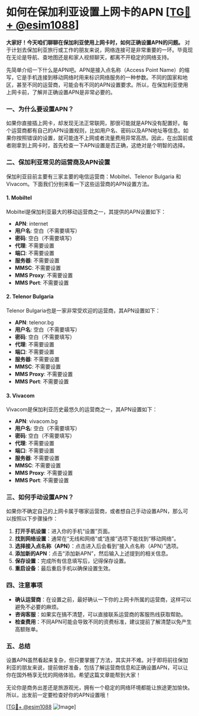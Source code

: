 # 如何在保加利亚设置上网卡的APN [[TG💪+ @esim1088](https://t.me/s/esim1088)]

**大家好！今天咱们聊聊在保加利亚使用上网卡时，如何正确设置APN的问题。** 对于计划去保加利亚旅行或工作的朋友来说，网络连接可是非常重要的一环。毕竟现在无论是导航、查地图还是和家人视频聊天，都离不开稳定的网络支持。

先简单介绍一下什么是APN吧。APN是接入点名称（Access Point Name）的缩写，它是手机连接到移动网络时用来标识网络服务的一种参数。不同的国家和地区，甚至不同的运营商，可能会有不同的APN设置要求。所以，在保加利亚使用上网卡前，了解并正确设置APN是非常必要的。

### 一、为什么要设置APN？

如果你直接插上网卡，却发现无法正常联网，那很可能就是APN没有配置好。每个运营商都有自己的APN设置规则，比如用户名、密码以及APN地址等信息。如果你按照错误的设置，就可能连不上网或者流量费用异常高昂。因此，在出国前或者刚拿到上网卡时，首先检查一下APN设置是否正确，这绝对是个明智的选择。

### 二、保加利亚常见的运营商及APN设置

保加利亚目前主要有三家主要的电信运营商：Mobiltel、Telenor Bulgaria 和 Vivacom。下面我们分别来看一下这些运营商的APN设置方法。

#### 1. Mobiltel

Mobiltel是保加利亚最大的移动运营商之一，其提供的APN设置如下：

- **APN**: internet
- **用户名**: 空白（不需要填写）
- **密码**: 空白（不需要填写）
- **代理**: 不需要设置
- **端口**: 不需要设置
- **服务器**: 不需要设置
- **MMSC**: 不需要设置
- **MMS Proxy**: 不需要设置
- **MMS Port**: 不需要设置

#### 2. Telenor Bulgaria

Telenor Bulgaria也是一家非常受欢迎的运营商，其APN设置如下：

- **APN**: telenor.bg
- **用户名**: 空白（不需要填写）
- **密码**: 空白（不需要填写）
- **代理**: 不需要设置
- **端口**: 不需要设置
- **服务器**: 不需要设置
- **MMSC**: 不需要设置
- **MMS Proxy**: 不需要设置
- **MMS Port**: 不需要设置

#### 3. Vivacom

Vivacom是保加利亚历史最悠久的运营商之一，其APN设置如下：

- **APN**: vivacom.bg
- **用户名**: 空白（不需要填写）
- **密码**: 空白（不需要填写）
- **代理**: 不需要设置
- **端口**: 不需要设置
- **服务器**: 不需要设置
- **MMSC**: 不需要设置
- **MMS Proxy**: 不需要设置
- **MMS Port**: 不需要设置

### 三、如何手动设置APN？

如果你不确定自己的上网卡属于哪家运营商，或者想自己手动设置APN，那么可以按照以下步骤操作：

1. **打开手机设置**：进入你的手机“设置”页面。
2. **找到网络设置**：通常在“无线和网络”或“连接”选项下能找到“移动网络”。
3. **选择接入点名称（APN）**：点击进入后会看到“接入点名称（APN）”选项。
4. **添加新的APN**：点击“添加新APN”，然后输入上述提到的相关信息。
5. **保存设置**：完成所有信息填写后，记得保存设置。
6. **重启设备**：最后重启手机以确保设置生效。

### 四、注意事项

- **确认运营商**：在设置之前，最好确认一下你的上网卡所属的运营商，这样可以避免不必要的麻烦。
- **咨询客服**：如果实在搞不清楚，可以直接联系运营商的客服热线获取帮助。
- **检查费用**：不同APN可能会导致不同的资费标准，建议提前了解清楚以免产生高额账单。

### 五、总结

设置APN虽然看起来复杂，但只要掌握了方法，其实并不难。对于即将前往保加利亚的朋友来说，提前做好准备，包括了解运营商信息和正确设置APN，可以让你在国外畅享无忧的网络体验。希望这篇文章能帮到大家！

无论你是商务出差还是旅游观光，拥有一个稳定的网络环境都能让旅途更加愉快。所以，出发前一定要检查好你的APN设置哦！

[[TG💪+ @esim1088](https://t.me/s/esim1088) ![Image](https://i.postimg.cc/4NQfJmqS/Snipaste-2025-05-13-00-14-12.png)]